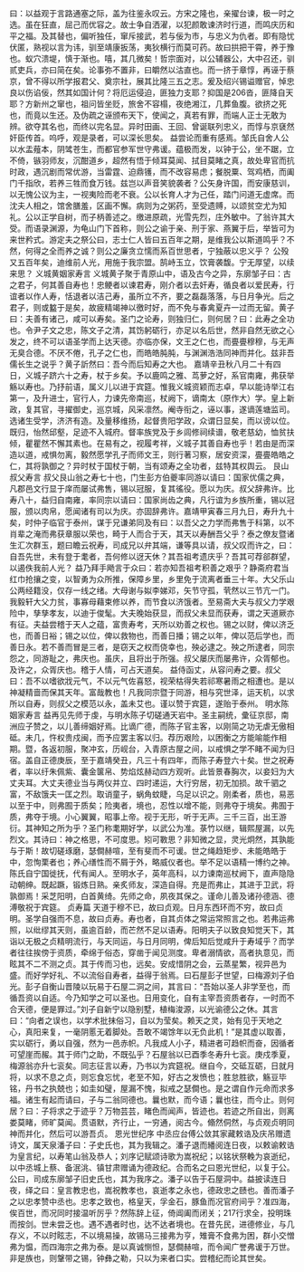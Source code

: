 <!-- { "loadSidebar": true } -->
曰：以益观于言路通塞之际，盖为往鉴永叹云。方宋之隆也，亲擢台谏，极一时之选。虽在狂直，屈己而优容之。故士争自洒濯，以犯颜敢谏济时行道，而鸣庆历和平之福。及其替也，偏听独任，窜斥接武，若与佞为市，与忠义为仇者。即有隐忧伏匿，熟视以言为讳，驯至靖康扳荡，夷狄横行而莫可药。故曰拱把干霄，养于豫也。蚁穴溃堤，慎于渐也。嘻，其几微矣！哲宗面对，以公辅器公，大中召还，驯贰吏兵，亦曰简在矣。论事弥不置非，曰皭然以沽直也。而一挤于章惇，再诬于蔡京，曾不得以所学报君父、奠宗社，展其比隆三五之志。爰及绍兴锡谥赠官，悼忠良以伤谄佞，然其如国计何？将厄运侵迫，匪独力支耶？抑国是206沓，匪降自天耶？方新州之窜也，祖问皆坐贬，旅舍不容榻，夜绝湘江，几葬鱼腹。欲挤之死也，而竟以生还。及伪疏之诬颁布天下，使闻之，真若有罪，而端人正士无敢为辨。欲夺其名也，而终以完名显。异时田画、王回、曾诞联列忠义，而惇与京褎然奸臣传首。呜呼，观是录者，可以深长思矣。
益尝论而重有感焉。邹氏自舍人公以水盂薤本，阴骘苍生，而都官参军世守弗谖。蕴极而发，以钟于公，坐不踞，立不倚，镞羽师友，沉酣道乡，超然有悟于倾耳莫闻、拭目莫睹之真，故处卑官而抗时政，遇沉剧而常优游，当雷霆、迫鼎镬，而不改容易虑；餐脱粟、驾鸡栖，而阖门千指欣，若养三牲而食万钱。兹岂以声音笑貌袭者？公矢身许国，而安康慈训，以无愧公议为主，一视夷险而老不衰。公以长育人才为己任，踏门问道无虚席。而沈夫人相之，馆舍膳羞，区画不懈。病则为之粥药，至受遗赙，以颂贫空尤为知礼。公以正学自树，而子柄善述之。缴进原疏，光雪先烈，庄外敏中。了翁许其大受。而语录渊源，为龟山门下首称，则公之谕于亲、刑于家、燕翼于后，举皆可为来世矜式。游定夫之祭公曰，志士仁人皆曰五百年之期，是维我公以斯道鸣乎？不然，何得之全而养之诚？则公之廉贪立懦而系百世思者，宁独蔽以忠义乎？
公殁又五百年矣，迪维前人光，用施于我宗盟。鹄峙玉立，饮膏袭馥。宁无厚望，以续来思？
义城黄姻家寿言
义城黄子聚于青原山中，语及古今之异，东廓邹子曰：古之君子，何其善自寿也！忠鲠者以谏君寿，刚介者以去奸寿，循良者以爱民寿，行谊者以作人寿，恬退者以洁己寿，虽所立不齐，要之磊磊落落，与日月争光。后之君子，则或盭于是矣，故疲精竭神以徼时好，而不免与春禽夏卉一过而无留。黄子曰：夫善有诸己，咸可以寿矣。圣门之论寿，则独归仁，则何居？曰：此寿之全功也。令尹子文之忠，陈文子之清，其饬躬砺行，亦足以名后世，然非自然无欲之心发之，终不可以语圣学而上达天德。亦临亦保，文王之仁也，而亹亹穆穆，与无声无臭合德。不厌不倦，孔子之仁也，而皓皓肫肫，与渊渊浩浩同神而并化。兹非吾儒长生之说乎？黄子訢然曰：吾今而后知寿之大也。
嘉靖辛丑秋八月二十有四日，义城子跻六十之寿，杖于乡矣。予以鹿鸣之雅、茑萝之好，系官南雍，弗获举觞以寿也。乃抒前语，属义儿以进于宾筵。惟我义城资颖而志卓，早以能诗举江右第一，及升进士，官行人，力谏先帝南巡，杖阙下，谪南太（原作大）学。皇上新政，复其官，寻擢御史，巡京城，风采凛然。阉寺衔之，诬以事，遂谪莲塘监司。选诸生受学，济济有造。及量移维扬，起督贵阳学政，众谓日显矣，而以谤以位。既归，怡然邱壑，足迹不入城府。督率族党及于乡闾修祠续谱，敬老慈幼，恤贫扶倾，瞿瞿然不懈其素也。在易有之，视履考祥，义城子其善自寿也乎！若由是而深造以道，戒惧勿离，毅然愿学孔子而师文王，则行著习察，居安资深，亹亹皓皓之仁，其将孰御之？异时杖于国杖于朝，当有颂寿之全功者，兹特其权舆云。
艮山叔父寿言
叔父艮山翁之寿七十也，门生彭方伯夔率同游以请曰：国家优儒之典，凡郡邑文行显于庠而屡试弗售，锡以冠服，复其徭役。愿以为庆。叔父辞弗许。比寿八十，益归自南雍，率同宗以请曰：国家尚齿之典，凡行谊为乡族所重，锡以冠服，颁以肉帛，愿闻诸有司以为庆。亦固辞弗许。嘉靖甲寅春三月九日，寿升九十矣，时仲子临官于泰州，谋于兄谦弟同及有曰：以吾父之力学而弗售于科第，以不肖辈之淹而弗获章服以荣也，畸于人而合于天，其天以寿酬吾父乎？泰之僚友暨诸生汇次群玉，题曰瞻云祝寿，司成兄以弁其端，谦等具以请，叔父叹而许之，曰：自吾先世，未有登于耄者，吾何修以迓天休？其吾祖考遗庆乎？吾其可荐郤群望，以遏佚我前人光？
益乃拜手飏言于众曰：若亦知吾祖考积善之艰乎？静斋府君当红巾抢攘之变，以智勇为众所推，保障乡里，乡里免于流离者垂三十年。大父乐山公两经籍没，仅存一线之绪。大母谢与姒李娣邓，矢节守孤，茕然以三节亢一门。我毅轩大父力贫，事寡母藉束修以养，而节食以济饿者。至易斋大夫与叔父力学艰险中，孳孳孝友，以迪于俊髦。大夫晚始获显，而叔父未显而获寿，谓之天道厥亦有征。夫益尝稽于天人之蕴，富贵寿考，天所以劝善之权也。锡之以财，俾以济乏也，而善日裕；锡之以位，俾以救物也，而善日播；锡之以年，俾以范后学也，而善日永。若不善而冒是三者，是窃天之权而侥幸也，殃必逮之。殃之所逮者，同宗怨之，同游耻之，弗庆也。虽庆，且将出于所强。叔父屡庆而屡弗许，众胥郁也。及许之，众胥庆也。稽于人情，可占天道矣。
益侍函丈，从容问寿之要。叔父曰：吾不以嗜欲戕元气，不以元气佐喜怒，视荣枯得失若祁寒暑雨之相遭也。是以神凝精啬而保其天年。富哉教也！凡我同宗暨于同游，相与究世泽，运天机，以求所以自寿，则叔父之模范以永，盖未艾也。谨以赞于宾筵，遂贻于泰州。
明水陈姻家寿言
益再见先师于虔，与明水陈子切磋通天岩中。圣主嗣统，彚征京邸，南洲应子赞之，以儿善缔姻好焉。比谪广德，而陈子官主客，以刚简之功无虐无傲相砥。未几，忤权贵戍闽，而予应罢主客以归。荐历艰险，以困衡之方能喻能作相期。暨，各返初服，聚冲玄，历岘台，入青原古屋之间，以戒惧之学不睹不闻为归宿。盖自正德庚辰，至于嘉靖癸丑，凡三十有四年，而陈子寿登六十矣。世之祝寿者，率以纡朱佩紫、囊金箧帛、势焰炫赫动四方观听。此皆景春胸次，以妾妇为大丈夫耳。大丈夫德业当与两仪并立、四时递运，大行穷居，初无加损。故千驷之富，不敌饿夫一匡之烈。取诮童子，蜗角蚊睫，乌足以识之。刚柔者，质也，易恶以至于中，则弗囿于质矣；险夷者，境也，忍性以增不能，则弗夺于境矣。弗囿于质，弗夺于境。小心翼翼，昭事上帝。视于无形，听于无声。三千三百，出王游衍。其神知之所为乎？圣门称耄期好学，以武公为准。菉竹以继，辑熙屋漏，以先烈文。其诗曰：神之格思，不可度思。矧可斁思？非知微之显，灵光炯然，其孰能与于斯！故切磋琢磨，瑟僴赫喧，至有斐而不可谖。世之绳趋矩步、未能皓皓于中，忽恂栗者也；养心缮性而不屑于外，略威仪者也。举不足以语精一博约之神。
陈氏自宁国徙抚，代有闻人。至明水子，英年高科，以力谏南巡杖阙下，直声隐隐动朝绅。既起蹶，锻炼日熟。亲炙师友，深造自得。充是而弗止，其进于卫武，将孰御焉！采芝阳明，白首黄绮。先师之命，夙夜其保之。谨命儿善及诸孙德涵、德溥敬祝于宾筵。
贞寿篇
天道于穆不已，故曰贞观。日月东西环而不穷，故曰贞明。圣学自强而不息，故曰贞寿。寿也者，自其贞体之常运常照言之也。若弗运弗照，以纰缪其天则，虽逾百龄，而芒然不足以语寿。阳明夫子以致良知觉天下，其诣以无极之贞精明流行，与天同运，与日月同明，俾后知后觉咸升于寿域乎？而学者往往挨傍于资质，牵绵于俗态，穿凿于闻见测度。卑者溺情欲，高者执意见，而眩其不二不测之贞。其于传而习也，远矣。安成惜阴之会，云蒸星繁，视异邑为盛。而好学好礼、不以流俗自寿者，益得于翁焉。曰石屋彭子世望，曰梅源刘子伯光。彭子自衡山晋陵以玩易于石屋二洞之间，其言曰：“吾始以圣人非学至也，而循吾资以自适。今乃知学之可以圣也。日用变化，自有主宰吾资质者存，一时而不合天德，便是罪过。”刘子自新宁以隐别墅，植梅浚源，以光谕德公之休。其言曰：“向者之误也，以学术批抹俗习，自以为莹矣。赖天之灵，始有见于天地之心，真阳来复，一毫阴慝无着脚处。吾敢不竭馀年以无负此机！”是其虚以取善，实以砺行，勇以自强，然为一邑赤帜。凡我成人小子，精进者可趋帜而奋，因循者可望崖而赧。其于师门之助，不既弘乎？石屋翁以已酉季冬寿升七衮。庚戍季夏，梅源翁亦升七衮矣。同志征言以寿，乃书以为宾筵祝。继自今，交砥互砺，日就月将，以求不息之贞，则忘食忘忧，老至不知，好古之发愤也；胜怠胜欲，觞豆毕铭，丹书之执兢也；如圭如璧，屋漏不愧，拟戒之瑟僴也。是之谓自作元命而求多福。诸生有起而请曰，子与二翁同德也。曩也默，而今语；曩也往，而今止。则何居？曰：子将求之于迹乎？万物芸芸，睹色而闻声，皆迹也。若迹之所自出，则离娄莫睹，师旷莫闻。贯语默，齐行止，一穷通，阅古今。翛然侗然，与贞观贞明同神而并化，然后可以游吾贞。
恩光世纪序
中丞应台傅公敛其家藏敕诰及庆吊赠遗诗文，属天泉潘子曰：子史氏也，其为我辑之。潘子退而繙阅连日夜，以敕谕敕诰为皇言纪，以寿笔山翁及恭人；刘序记赋颂诗歌为嵩祝纪；以铭状祭輓为哀逝纪，以中丞城上蔡、备泯洮、镇甘肃赠诵为德政纪。合而名之曰恩光世纪，以复于公。公曰，司成东廓邹子旧史氏也，其为我序之。潘子以告于石屋洞中。益披读连日夜，绎之曰：皇言教忠也，嵩祝教孝也，哀逝孝之永也，德政忠之赜也。善而潘子之以忠孝赞中丞也。忠孝之致也，格皇天，孚金石，豚鱼而况官府间乎？准四海，俟百世，而况同时接温听厉乎？然陈辞上征，倚阊阖而闭关；217行求全，投明珠而按剑。世未尝乏也。遇不遇者时也，达不达者境也。在昔先民，进德修业，与几存义，不以时眩志，不以境易操，故锡马三接弗为亨，雉膏不食弗为困，群小交憎弗为愠，而四海宗之弗为泰。是以真诚恻怛，瑟僴赫喧，而令闻广誉弗谖于万世。非是族也，则鞶带之锡，钟彝之勒，只以为来者口实。尝稽纪而论其世矣。
